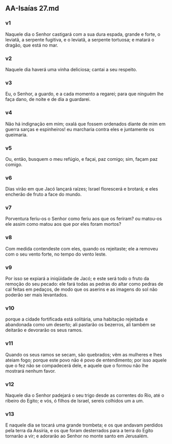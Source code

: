 ## AA-Isaías 27.md
### v1
 Naquele dia o Senhor castigará com a sua dura espada, grande e forte, o leviatã, a serpente fugitiva, e o leviatã, a serpente tortuosa; e matará o dragão, que está no mar.
### v2
 Naquele dia haverá uma vinha deliciosa; cantai a seu respeito.
### v3
 Eu, o Senhor, a guardo, e a cada momento a regarei; para que ninguém lhe faça dano, de noite e de dia a guardarei.
### v4
 Não há indignação em mim; oxalá que fossem ordenados diante de mim em guerra sarças e espinheiros! eu marcharia contra eles e juntamente os queimaria.
### v5
 Ou, então, busquem o meu refúgio, e façai, paz comigo; sim, façam paz comigo.
### v6
 Dias virão em que Jacó lançará raízes; Israel florescerá e brotará; e eles encherão de fruto a face do mundo.
### v7
 Porventura feriu-os o Senhor como feriu aos que os feriram? ou matou-os ele assim como matou aos que por eles foram mortos?
### v8
 Com medida contendeste com eles, quando os rejeitaste; ele a removeu com o seu vento forte, no tempo do vento leste.
### v9
 Por isso se expiará a iniqüidade de Jacó; e este será todo o fruto da remoção do seu pecado: ele fará todas as pedras do altar como pedras de cal feitas em pedaços, de modo que os aserins e as imagens do sol não poderão ser mais levantados.
### v10
 porque a cidade fortificada está solitária, uma habitação rejeitada e abandonada como um deserto; ali pastarão os bezerros, ali também se deitarão e devorarão os seus ramos.
### v11
 Quando os seus ramos se secam, são quebrados; vêm as mulheres e lhes ateiam fogo; porque este povo não é povo de entendimento; por isso aquele que o fez não se compadecerá dele, e aquele que o formou não lhe mostrará nenhum favor.
### v12
 Naquele dia o Senhor padejará o seu trigo desde as correntes do Rio, até o ribeiro do Egito; e vós, ó filhos de Israel, sereis colhidos um a um.
### v13
 E naquele dia se tocará uma grande trombeta; e os que andavam perdidos pela terra da Assíria, e os que foram desterrados para a terra do Egito tornarão a vir; e adorarão ao Senhor no monte santo em Jerusalém.
